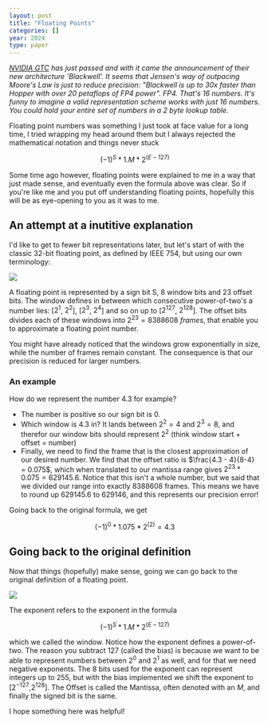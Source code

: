 ```yaml
---
layout: post
title: "Floating Points"
categories: []
year: 2024
type: paper
---
```


*[NVIDIA GTC](https://www.nvidia.com/gtc/) has just passed and with it came the announcement of their new architecture 'Blackwell'. It seems that Jensen's way of outpacing Moore's Law is just to reduce precision: "Blackwell is up to 30x faster than Hopper with over 20 petaflops of FP4 power". FP4. That's 16 numbers. It's funny to imagine a valid representation scheme works with just 16 numbers. You could hold your entire set of numbers in a 2 byte lookup table.*

Floating point numbers was something I just took at face value for a long time, I tried wrapping my head around them but I always rejected the mathematical notation and things never stuck

$$
(-1)^S * 1.M * 2^{(E-127)}
$$

Some time ago however, floating points were explained to me in a way that just made sense, and eventually even the formula above was clear. So if you're like me and you put off understanding floating points, hopefully this will be as eye-opening to you as it was to me.

## An attempt at a inutitive explanation
I'd like to get to fewer bit representations later, but let's start of with the classic 32-bit floating point, as defined by IEEE 754, but using our own terminology:

![](images/fp32.png)

A floating point is represented by a sign bit S, 8 window bits and 23 offset bits. The window defines in between which consecutive power-of-two's a number lies: [$2^1$, $2^2$], [$2^3$, $2^4$] and so on up to [$2^{127}$, $2^{128}$]. The offset bits divides each of these windows into $2^{23} = 8388608$ *frames*, that enable you to approximate a floating point number. 

You might have already noticed that the windows grow exponentially in size, while the number of frames remain constant. The consequence is that our precision is reduced for larger numbers. 



### An example
How do we represent the number $4.3$ for example? 

- The number is positive so our sign bit is 0.
- Which window is $4.3$ in? It lands between $2^2 = 4$ and $2^3 = 8$, and therefor our window bits should represent $2^2$ (think window start + offset = number)
- Finally, we need to find the frame that is the closest approximation of our desired number. We find that the offset ratio is $\frac{4.3 - 4}{8-4} = 0.075$, which when translated to our mantissa range gives $2^{23} * 0.075 = 629145.6$. Notice that this isn't a whole number, but we said that we divided our range into exactly $8388608$ frames. This means we have to round up $629145.6$ to $629146$, and this represents our precision error! 

Going back to the original formula, we get 

$$
(-1)^0 * 1.075 * 2^{(2)} = 4.3
$$

## Going back to the original definition
Now that things (hopefully) make sense, going we can go back to the original definition of a floating point. 

![](images/fp32orig.png)

The exponent refers to the exponent in the formula

$$
(-1)^S * 1.M * 2^{(E-127)}
$$

which we called the window. Notice how the exponent defines a power-of-two. The reason you subtract 127 (called the bias) is because we want to be able to represent numbers between $2^0$ and $2^1$ as well, and for that we need negative exponents. The 8 bits used for the exponent can represent integers up to 255, but with the bias implemented we shift the exponent to [$2^{-127}$,$2^{128}$]. The Offset is called the Mantissa, often denoted with an $M$, and finally the signed bit is the same. 

I hope something here was helpful!
